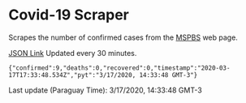 # Covid-19 Scraper

Scrapes the number of confirmed cases from the [MSPBS](https://www.mspbs.gov.py/covid-19.php) web page.

[JSON Link](https://jmayalag.github.io/covid19-scrape/cases.json)
Updated every 30 minutes.
```
{"confirmed":9,"deaths":0,"recovered":0,"timestamp":"2020-03-17T17:33:48.534Z","pyt":"3/17/2020, 14:33:48 GMT-3"}
```
Last update (Paraguay Time): 3/17/2020, 14:33:48 GMT-3